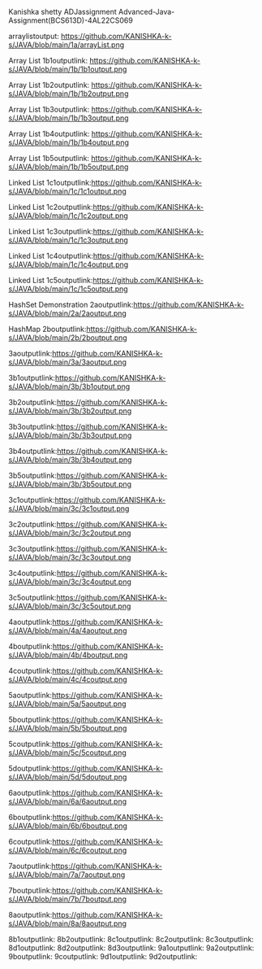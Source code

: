 Kanishka shetty ADJassignment Advanced-Java-Assignment(BCS613D)-4AL22CS069



arraylistoutput: https://github.com/KANISHKA-k-s/JAVA/blob/main/1a/arrayList.png

Array List 1b1outputlink: https://github.com/KANISHKA-k-s/JAVA/blob/main/1b/1b1output.png

Array List 1b2outputlink: https://github.com/KANISHKA-k-s/JAVA/blob/main/1b/1b2output.png

Array List 1b3outputlink: https://github.com/KANISHKA-k-s/JAVA/blob/main/1b/1b3output.png

Array List 1b4outputlink: https://github.com/KANISHKA-k-s/JAVA/blob/main/1b/1b4output.png

Array List 1b5outputlink: https://github.com/KANISHKA-k-s/JAVA/blob/main/1b/1b5output.png

Linked List 1c1outputlink:https://github.com/KANISHKA-k-s/JAVA/blob/main/1c/1c1output.png

Linked List 1c2outputlink:https://github.com/KANISHKA-k-s/JAVA/blob/main/1c/1c2output.png

Linked List 1c3outputlink:https://github.com/KANISHKA-k-s/JAVA/blob/main/1c/1c3output.png

Linked List 1c4outputlink:https://github.com/KANISHKA-k-s/JAVA/blob/main/1c/1c4output.png

Linked List 1c5outputlink:https://github.com/KANISHKA-k-s/JAVA/blob/main/1c/1c5output.png

HashSet Demonstration 2aoutputlink:https://github.com/KANISHKA-k-s/JAVA/blob/main/2a/2aoutput.png

HashMap 2boutputlink:https://github.com/KANISHKA-k-s/JAVA/blob/main/2b/2boutput.png

3aoutputlink:https://github.com/KANISHKA-k-s/JAVA/blob/main/3a/3aoutput.png

3b1outputlink:https://github.com/KANISHKA-k-s/JAVA/blob/main/3b/3b1output.png

3b2outputlink:https://github.com/KANISHKA-k-s/JAVA/blob/main/3b/3b2output.png

3b3outputlink:https://github.com/KANISHKA-k-s/JAVA/blob/main/3b/3b3output.png

3b4outputlink:https://github.com/KANISHKA-k-s/JAVA/blob/main/3b/3b4output.png

3b5outputlink:https://github.com/KANISHKA-k-s/JAVA/blob/main/3b/3b5output.png

3c1outputlink:https://github.com/KANISHKA-k-s/JAVA/blob/main/3c/3c1output.png

3c2outputlink:https://github.com/KANISHKA-k-s/JAVA/blob/main/3c/3c2output.png

3c3outputlink:https://github.com/KANISHKA-k-s/JAVA/blob/main/3c/3c3output.png

3c4outputlink:https://github.com/KANISHKA-k-s/JAVA/blob/main/3c/3c4output.png

3c5outputlink:https://github.com/KANISHKA-k-s/JAVA/blob/main/3c/3c5output.png

4aoutputlink:https://github.com/KANISHKA-k-s/JAVA/blob/main/4a/4aoutput.png

4boutputlink:https://github.com/KANISHKA-k-s/JAVA/blob/main/4b/4boutput.png

4coutputlink:https://github.com/KANISHKA-k-s/JAVA/blob/main/4c/4coutput.png

5aoutputlink:https://github.com/KANISHKA-k-s/JAVA/blob/main/5a/5aoutput.png

5boutputlink:https://github.com/KANISHKA-k-s/JAVA/blob/main/5b/5boutput.png

5coutputlink:https://github.com/KANISHKA-k-s/JAVA/blob/main/5c/5coutput.png

5doutputlink:https://github.com/KANISHKA-k-s/JAVA/blob/main/5d/5doutput.png

6aoutputlink:https://github.com/KANISHKA-k-s/JAVA/blob/main/6a/6aoutput.png

6boutputlink:https://github.com/KANISHKA-k-s/JAVA/blob/main/6b/6boutput.png

6coutputlink:https://github.com/KANISHKA-k-s/JAVA/blob/main/6c/6coutput.png

7aoutputlink:https://github.com/KANISHKA-k-s/JAVA/blob/main/7a/7aoutput.png

7boutputlink:https://github.com/KANISHKA-k-s/JAVA/blob/main/7b/7boutput.png

8aoutputlink:https://github.com/KANISHKA-k-s/JAVA/blob/main/8a/8aoutput.png

8b1outputlink:
8b2outputlink:
8c1outputlink:
8c2outputlink:
8c3outputlink:
8d1outputlink:
8d2outputlink:
8d3outputlink:
9a1outputlink:
9a2outputlink:
9boutputlink:
9coutputlink:
9d1outputlink:
9d2outputlink:
